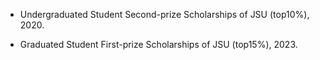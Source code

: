 
- Undergraduated Student Second-prize Scholarships of JSU (top10%), 2020.

- Graduated Student First-prize Scholarships of JSU  (top15%), 2023.

